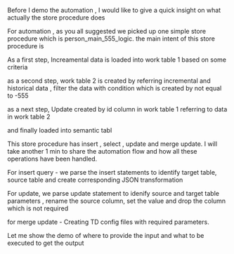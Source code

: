 Before I demo the automation , I would like to give a quick insight on what actually the store procedure does  

For automation , as you all suggested we picked up one simple store procedure which is person_main_555_logic. the main intent of this store procedure is

As a first step, Increamental data is loaded into work table 1 based on some criteria

as a second step, work table 2 is created by referring incremental and historical data , filter the data with condition which is created by not equal to -555

as a next step, Update created by id column in work table 1 referring to data in work table 2 

and finally loaded into semantic tabl



This store procedure has insert , select , update and merge update.  I will take another 1 min to share the automation flow and how all these operations have been handled.

For insert query -  we parse the insert statements to identify target table, source table and create corresponding JSON transformation

For update, we parse update statement to idenify source and target table parameters , rename the source column, set the value and drop the column which is not required

for merge update - Creating TD config files with required parameters.

Let me show the demo of where to provide the input and what to be executed to get the output



